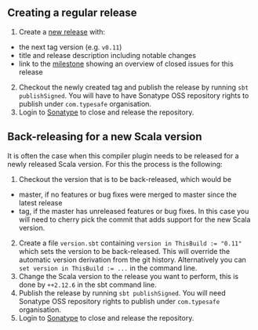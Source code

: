 ## Creating a regular release

1. Create a [new release](https://github.com/lightbend/genjavadoc/releases/new) with:
  * the next tag version (e.g. `v0.11`)
  * title and release description including notable changes
  * link to the [milestone](https://github.com/lightbend/genjavadoc/milestones) showing an overview of closed issues for this release
2. Checkout the newly created tag and publish the release by running `sbt publishSigned`. You will have to have Sonatype OSS repository rights to publish under `com.typesafe` organisation.
3. Login to [Sonatype](https://oss.sonatype.org/) to close and release the repository.

## Back-releasing for a new Scala version

It is often the case when this compiler plugin needs to be released for a newly released Scala version. For this the process is the following:

1. Checkout the version that is to be back-released, which would be
  * master, if no features or bug fixes were merged to master since the latest release
  * tag, if the master has unreleased features or bug fixes. In this case you will need to cherry pick the commit that adds support for the new Scala version.
2. Create a file `version.sbt` containing `version in ThisBuild := "0.11"` which sets the version to be back-released. This will override the automatic version derivation from the git history. Alternatively you can `set version in ThisBuild := ...` in the command line.
3. Change the Scala version to the release you want to perform, this is done by `++2.12.6` in the sbt command line.
4. Publish the release by running `sbt publishSigned`. You will need Sonatype OSS repository rights to publish under `com.typesafe` organisation.
5. Login to [Sonatype](https://oss.sonatype.org/) to close and release the repository.
